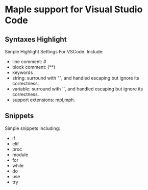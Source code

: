 # Maple support for Visual Studio Code
## Syntaxes Highlight
Simple Highlight Settings For VSCode. Include:
+ line comment: #
+ block comment: (**)
+ keywords
+ string: surround with "", and handled escaping but ignore its correctness.
+ variable: surround with ``, and handled escaping but ignore its correctness.
+ support extensions: mpl,mph.
## Snippets
Simple snippets including:
+ if
+ elif
+ proc
+ module
+ for
+ while
+ do
+ use
+ try